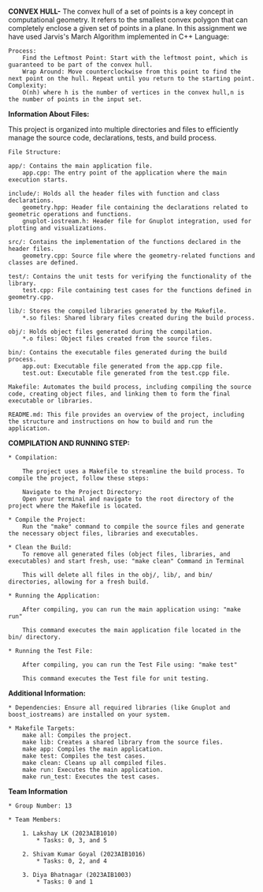 **CONVEX HULL-**
    The convex hull of a set of points is a key concept in computational geometry. It refers to the smallest convex polygon that can completely enclose a given set of points in a plane.
    In this assignment we have used Jarvis's March Algorithm implemented in C++ Language:

    Process:
        Find the Leftmost Point: Start with the leftmost point, which is guaranteed to be part of the convex hull.
        Wrap Around: Move counterclockwise from this point to find the next point on the hull. Repeat until you return to the starting point.
    Complexity:
        O(nh) where h is the number of vertices in the convex hull,n is the number of points in the input set.

**Information About Files:**

  This project is organized into multiple directories and files to efficiently manage the source code, declarations, tests, and build process.
 
    File Structure:

    app/: Contains the main application file.
        app.cpp: The entry point of the application where the main execution starts.

    include/: Holds all the header files with function and class declarations.
        geometry.hpp: Header file containing the declarations related to geometric operations and functions.
        gnuplot-iostream.h: Header file for Gnuplot integration, used for plotting and visualizations.

    src/: Contains the implementation of the functions declared in the header files.
        geometry.cpp: Source file where the geometry-related functions and classes are defined.

    test/: Contains the unit tests for verifying the functionality of the library.
        test.cpp: File containing test cases for the functions defined in geometry.cpp.

    lib/: Stores the compiled libraries generated by the Makefile.
        *.so files: Shared library files created during the build process.

    obj/: Holds object files generated during the compilation.
        *.o files: Object files created from the source files.
    
    bin/: Contains the executable files generated during the build process.
        app.out: Executable file generated from the app.cpp file.
        test.out: Executable file generated from the test.cpp file.

    Makefile: Automates the build process, including compiling the source code, creating object files, and linking them to form the final executable or libraries.

    README.md: This file provides an overview of the project, including the structure and instructions on how to build and run the application.

**COMPILATION AND RUNNING STEP:**

    * Compilation:

        The project uses a Makefile to streamline the build process. To compile the project, follow these steps:

        Navigate to the Project Directory:
        Open your terminal and navigate to the root directory of the project where the Makefile is located.

    * Compile the Project:
        Run the "make" command to compile the source files and generate the necessary object files, libraries and executables.

    * Clean the Build:
        To remove all generated files (object files, libraries, and executables) and start fresh, use: "make clean" Command in Terminal

        This will delete all files in the obj/, lib/, and bin/ directories, allowing for a fresh build.
    
    * Running the Application:

        After compiling, you can run the main application using: "make run"
    
        This command executes the main application file located in the bin/ directory.

    * Running the Test File:

        After compiling, you can run the Test File using: "make test"
    
        This command executes the Test file for unit testing.

**Additional Information:**

    * Dependencies: Ensure all required libraries (like Gnuplot and boost_iostreams) are installed on your system.

    * Makefile Targets:
        make all: Compiles the project.
        make lib: Creates a shared library from the source files.
        make app: Compiles the main application.
        make test: Compiles the test cases.
        make clean: Cleans up all compiled files.
        make run: Executes the main application.
        make run_test: Executes the test cases.
    
    
**Team Information**

    * Group Number: 13

    * Team Members:

        1. Lakshay LK (2023AIB1010)
            * Tasks: 0, 3, and 5

        2. Shivam Kumar Goyal (2023AIB1016)
            * Tasks: 0, 2, and 4

        3. Diya Bhatnagar (2023AIB1003)
            * Tasks: 0 and 1
